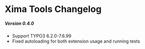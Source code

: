 # Xima Tools Changelog

##### Version 0.4.0

* Support TYPO3 6.2.0-7.6.99
* Fixed autoloading for both extension usage and running tests
